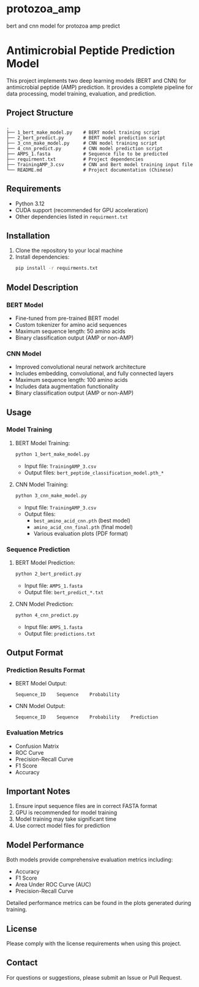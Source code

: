 # protozoa_amp
bert and cnn model for protozoa amp predict
# Antimicrobial Peptide Prediction Model

This project implements two deep learning models (BERT and CNN) for antimicrobial peptide (AMP) prediction. It provides a complete pipeline for data processing, model training, evaluation, and prediction.

## Project Structure

```
.
├── 1_bert_make_model.py    # BERT model training script
├── 2_bert_predict.py       # BERT model prediction script
├── 3_cnn_make_model.py     # CNN model training script
├── 4_cnn_predict.py        # CNN model prediction script
├── AMPS_1.fasta            # Sequence file to be predicted
├── requirment.txt          # Project dependencies
├── TrainingAMP_3.csv       # CNN and Bert model training input file
└── README.md               # Project documentation (Chinese)

```

## Requirements

- Python 3.12
- CUDA support (recommended for GPU acceleration)
- Other dependencies listed in `requirment.txt`

## Installation

1. Clone the repository to your local machine
2. Install dependencies:
   ```bash
   pip install -r requirments.txt
   ```

## Model Description

### BERT Model
- Fine-tuned from pre-trained BERT model
- Custom tokenizer for amino acid sequences
- Maximum sequence length: 50 amino acids
- Binary classification output (AMP or non-AMP)

### CNN Model
- Improved convolutional neural network architecture
- Includes embedding, convolutional, and fully connected layers
- Maximum sequence length: 100 amino acids
- Includes data augmentation functionality
- Binary classification output (AMP or non-AMP)

## Usage

### Model Training

1. BERT Model Training:
   ```bash
   python 1_bert_make_model.py
   ```
   - Input file: `TrainingAMP_3.csv`
   - Output files: `bert_peptide_classification_model.pth_*`

2. CNN Model Training:
   ```bash
   python 3_cnn_make_model.py
   ```
   - Input file: `TrainingAMP_3.csv`
   - Output files:
     - `best_amino_acid_cnn.pth` (best model)
     - `amino_acid_cnn_final.pth` (final model)
     - Various evaluation plots (PDF format)

### Sequence Prediction

1. BERT Model Prediction:
   ```bash
   python 2_bert_predict.py
   ```
   - Input file: `AMPS_1.fasta`
   - Output file: `bert_predict_*.txt`

2. CNN Model Prediction:
   ```bash
   python 4_cnn_predict.py
   ```
   - Input file: `AMPS_1.fasta`
   - Output file: `predictions.txt`

## Output Format

### Prediction Results Format
- BERT Model Output:
  ```
  Sequence_ID    Sequence    Probability
  ```

- CNN Model Output:
  ```
  Sequence_ID    Sequence    Probability    Prediction
  ```

### Evaluation Metrics
- Confusion Matrix
- ROC Curve
- Precision-Recall Curve
- F1 Score
- Accuracy

## Important Notes

1. Ensure input sequence files are in correct FASTA format
2. GPU is recommended for model training
3. Model training may take significant time
4. Use correct model files for prediction

## Model Performance

Both models provide comprehensive evaluation metrics including:
- Accuracy
- F1 Score
- Area Under ROC Curve (AUC)
- Precision-Recall Curve

Detailed performance metrics can be found in the plots generated during training.

## License

Please comply with the license requirements when using this project.

## Contact

For questions or suggestions, please submit an Issue or Pull Request.
